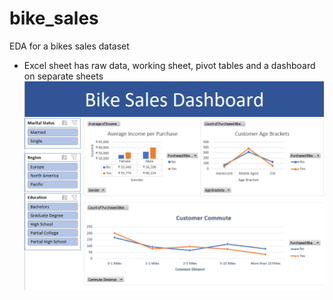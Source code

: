 # bike_sales
EDA for a bikes sales dataset

- Excel sheet has raw data, working sheet, pivot tables and a dashboard on separate sheets
![alt text](https://github.com/JesKh/bike_sales/blob/main/images/bikes_sales.png)
